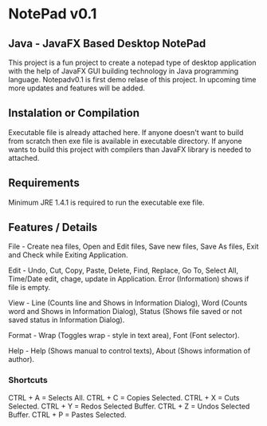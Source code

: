 # NotePad v0.1

## Java - JavaFX Based Desktop NotePad

This project is a fun project to create a notepad type of desktop application with the help of JavaFX GUI building technology in Java programming language. Notepadv0.1 is first demo relase of this project. In upcoming time more updates and features will be added.

## Instalation or Compilation

Executable file is already attached here. If anyone doesn't want to build from scratch then exe file is available in executable directory. If anyone wants to build this project with compilers than JavaFX library is needed to attached.

## Requirements

Minimum JRE 1.4.1 is required to run the executable exe file.

## Features / Details

File - Create nea files, Open and Edit files, Save new files, Save As files, Exit and Check while Exiting Application.

Edit - Undo, Cut, Copy, Paste, Delete, Find, Replace, Go To, Select All, Time/Date edit, chage, update in Application. Error (Information) shows if file is empty.

View - Line (Counts line and Shows in Information Dialog), Word (Counts word and Shows in Information Dialog), Status (Shows file saved or not saved status in Information Dialog).

Format - Wrap (Toggles wrap - style in text area), Font (Font selector).

Help - Help (Shows manual to control texts), About (Shows information of author).

### Shortcuts

CTRL + A = Selects All.
CTRL + C = Copies Selected.
CTRL + X = Cuts Selected.
CTRL + Y = Redos Selected Buffer.
CTRL + Z = Undos Selected Buffer.
CTRL + P = Pastes Selected.

